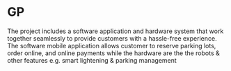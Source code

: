 # GP
 
The project includes a software application and hardware system that work together seamlessly to provide customers with a hassle-free experience. The software mobile application allows customer to reserve parking lots, order online, and online payments while the hardware are the the robots & other features e.g. smart lightening & parking management
